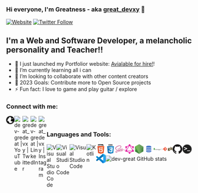### Hi everyone, I'm Greatness - aka [great_devxy][website] 👋

[![Website](https://img.shields.io/website?label=greamhouseinc.com.ng&style=for-the-badge&url=https%3A%2F%2Fgreamhouse.herokuapp.com)](https://greamhouse.herokuapp.com/)
[![Twitter Follow](https://img.shields.io/twitter/follow/great_devxy?color=1DA1F2&logo=twitter&style=for-the-badge)](https://twitter.com/great_devxy)

## I'm a Web and Software Developer, a melancholic personality and Teacher!!

- 🔭 I just launched my Portfolior website: [Avialable for hire!][course]!
- 🌱 I’m currently learning all i can
- 👯 I’m looking to collaborate with other content creators
- 🥅 2023 Goals: Contribute more to Open Source projects
- ⚡ Fun fact: I love to game and play guitar / explore

### Connect with me:

[<img align="left" alt="greamhouseinc.com.ng" width="22px" src="https://raw.githubusercontent.com/iconic/open-iconic/master/svg/globe.svg" />][website]
[<img align="left" alt="dev-great | YouTube" width="22px" src="https://cdn.jsdelivr.net/npm/simple-icons@v3/icons/youtube.svg" />][youtube]
[<img align="left" alt="great_devxy | Twitter" width="22px" src="https://cdn.jsdelivr.net/npm/simple-icons@v3/icons/twitter.svg" />][twitter]
[<img align="left" alt="dev-great | LinkedIn" width="22px" src="https://cdn.jsdelivr.net/npm/simple-icons@v3/icons/linkedin.svg" />][linkedin]
[<img align="left" alt="great_devxy | Instagram" width="22px" src="https://cdn.jsdelivr.net/npm/simple-icons@v3/icons/instagram.svg" />][instagram]

<br />

### Languages and Tools:

[<img align="left" alt="Visual Studio Code" width="26px" src="https://user-images.githubusercontent.com/31458994/179429053-a2f8f759-0588-4edc-bde5-a2d0c3b64168.png" />][website]
[<img align="left" alt="Visual Studio Code" width="36px" src="https://user-images.githubusercontent.com/31458994/179429096-2454afcc-76b1-43fe-9694-2dcbf8e6db40.png" />][website]
[<img align="left" alt="Visual Studio Code" width="46px" src="https://user-images.githubusercontent.com/31458994/179429101-760509ac-ac10-4c45-9d9a-826833112940.png" />][website]
[<img align="left" alt="Kotlin" width="26px" src= "https://user-images.githubusercontent.com/31458994/179428958-20911e9f-1390-4a90-b99e-5d43c540de08.jpg" />][website]
[<img align="left" alt="HTML5" width="26px" src="https://raw.githubusercontent.com/github/explore/80688e429a7d4ef2fca1e82350fe8e3517d3494d/topics/html/html.png" />][website]
[<img align="left" alt="CSS3" width="26px" src="https://raw.githubusercontent.com/github/explore/80688e429a7d4ef2fca1e82350fe8e3517d3494d/topics/css/css.png" />][website]
[<img align="left" alt="Sass" width="26px" src="https://raw.githubusercontent.com/github/explore/80688e429a7d4ef2fca1e82350fe8e3517d3494d/topics/sass/sass.png" />][website]
[<img align="left" alt="GraphQL" width="26px" src="https://raw.githubusercontent.com/github/explore/80688e429a7d4ef2fca1e82350fe8e3517d3494d/topics/graphql/graphql.png" />][website]
[<img align="left" alt="Node.js" width="26px" src="https://raw.githubusercontent.com/github/explore/80688e429a7d4ef2fca1e82350fe8e3517d3494d/topics/nodejs/nodejs.png" />][website]
[<img align="left" alt="SQL" width="26px" src="https://raw.githubusercontent.com/github/explore/80688e429a7d4ef2fca1e82350fe8e3517d3494d/topics/sql/sql.png" />][website]
[<img align="left" alt="MongoDB" width="26px" src="https://raw.githubusercontent.com/github/explore/80688e429a7d4ef2fca1e82350fe8e3517d3494d/topics/mongodb/mongodb.png" />][website]
[<img align="left" alt="Git" width="26px" src="https://raw.githubusercontent.com/github/explore/80688e429a7d4ef2fca1e82350fe8e3517d3494d/topics/git/git.png" />][website]
[<img align="left" alt="GitHub" width="26px" src="https://raw.githubusercontent.com/github/explore/78df643247d429f6cc873026c0622819ad797942/topics/github/github.png" />][website]
[<img align="left" alt="Terminal" width="26px" src="https://raw.githubusercontent.com/github/explore/80688e429a7d4ef2fca1e82350fe8e3517d3494d/topics/terminal/terminal.png" />][website]
[<img align="left" alt="Visual Studio Code" width="26px" src="https://raw.githubusercontent.com/github/explore/80688e429a7d4ef2fca1e82350fe8e3517d3494d/topics/visual-studio-code/visual-studio-code.png" />][website]
<br />

[website]: https://greamhouse.herokuapp.com/
[course]: https://greamhouse.herokuapp.com/
[twitter]: https://twitter.com/dev-great
[youtube]: https://youtube.com/dev-great
[instagram]: https://instagram.com/dev-great
[linkedin]: https://www.linkedin.com/in/greatness-marshal-70b69b156/
[webdevplaylist]: https://youtube.com/dev-great
[jsplaylist]: https://youtube.com/dev-great
[cssplaylist]: https://youtube.com/dev-great
[reactplaylist]: https://youtube.com/dev-great

![dev-great GitHub stats](https://github-readme-stats.vercel.app/api?username=dev-great&show_icons=true&theme=dark)
